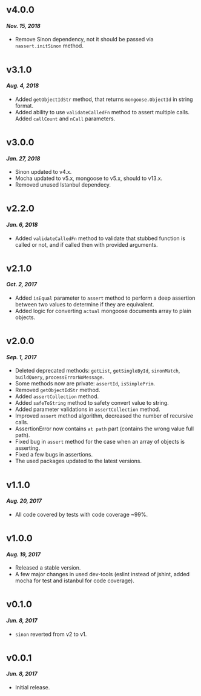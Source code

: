 # <sub>v4.0.0</sub>
#### _Nov. 15, 2018_

  * Remove Sinon dependency, not it should be passed via `nassert.initSinon` method.

# <sub>v3.1.0</sub>
#### _Aug. 4, 2018_

  * Added `getObjectIdStr` method, that returns `mongoose.ObjectId` in string format.
  * Added ability to use `validateCalledFn` method to assert multiple calls. Added `callCount` and `nCall` parameters.

# <sub>v3.0.0</sub>
#### _Jan. 27, 2018_

 * Sinon updated to v4.x.
 * Mocha updated to v5.x, mongoose to v5.x, should to v13.x.
 * Removed unused Istanbul dependecy.

# <sub>v2.2.0</sub>
#### _Jan. 6, 2018_

 * Added `validateCalledFn` method to validate that stubbed function is called or not, and if called then with provided arguments.
 
# <sub>v2.1.0</sub>
#### _Oct. 2, 2017_

 * Added `isEqual` parameter to `assert` method to perform a deep assertion between two values to determine if they are equivalent.
 * Added logic for converting `actual` mongoose documents array to plain objects.

# <sub>v2.0.0</sub>
#### _Sep. 1, 2017_

 * Deleted deprecated methods: `getList`, `getSingleById`, `sinonMatch`, `buildQuery`, `processErrorNoMessage`.
 * Some methods now are private: `assertId`, `isSimplePrim`.
 * Removed `getObjectIdStr` method.
 * Added `assertCollection` method. 
 * Added `safeToString` method to safety convert value to string.
 * Added parameter validations in `assertCollection` method.
 * Improved `assert` method algorithm, decreased the number of recursive calls.
 * AssertionError now contains `at path` part (contains the wrong value full path).
 * Fixed bug in `assert` method for the case when an array of objects is asserting.
 * Fixed a few bugs in assertions.
 * The used packages updated to the latest versions.

# <sub>v1.1.0</sub>
#### _Aug. 20, 2017_

 * All code covered by tests with code coverage ~99%.
 
# <sub>v1.0.0</sub>
#### _Aug. 19, 2017_

 * Released a stable version.
 * A few major changes in used dev-tools (eslint instead of jshint, added mocha for test and istanbul for code coverage).
 
# <sub>v0.1.0</sub>
#### _Jun. 8, 2017_

 * `sinon` reverted from v2 to v1.

# <sub>v0.0.1</sub>
#### _Jun. 8, 2017_

 * Initial release.
